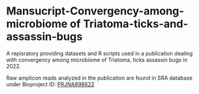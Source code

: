 # Mansucript-Convergency-among-microbiome of Triatoma-ticks-and-assassin-bugs
A repisratory providing datasets and R scripts used in a publication dealing with convergency among microbiome of Triatoma, ticks assassin bugs in 2022.

Raw amplicon reads analyzed in the publication are found in SRA database under Bioproject ID: [PRJNA898622](https://www.ncbi.nlm.nih.gov/bioproject/?term=PRJNA898622)
